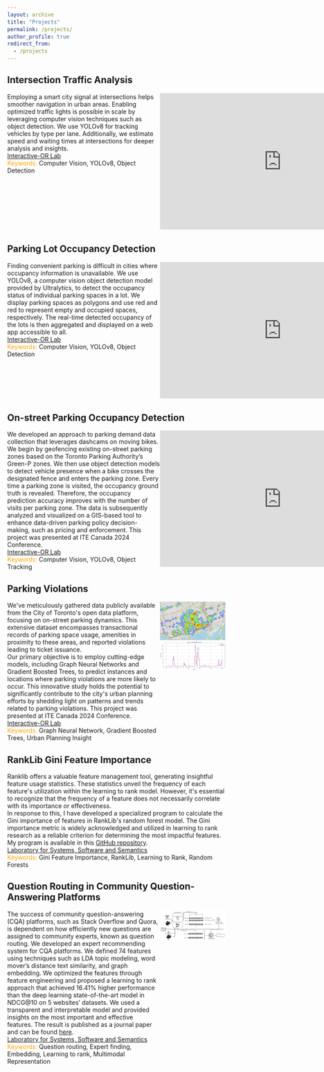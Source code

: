 ```yaml
---
layout: archive
title: "Projects"
permalink: /projects/
author_profile: true
redirect_from:
  - /projects
---
```



## Intersection Traffic Analysis
<!-- Left side: project description -->
<div style="width: 70%; float: left;">
  Employing a smart city signal at intersections helps smoother navigation in urban areas. Enabling optimized traffic lights is possible in scale by leveraging computer vision techniques such as object detection. We use YOLOv8 for tracking vehicles by type per lane. Additionally, we estimate speed and waiting times at intersections for deeper analysis and insights.
<br/><a href="https://interactive-or.com/">Interactive-OR Lab</a>
  <br/><span style="color:#FFA500;">Keywords:</span> Computer Vision, YOLOv8, Object Detection
</div>

<!-- Right side: project video -->
<div style="width: 30%; float: right;">
  <iframe width="560" height="315" src="https://www.youtube.com/embed/E7tQ1TRUPfk?si=6S_jNl9UjfBQRRip" title="Intersection Traffic Analysis" frameborder="0" allow="accelerometer; autoplay; clipboard-write; encrypted-media; gyroscope; picture-in-picture; web-share" allowfullscreen></iframe>
</div>

<div style="clear: both;"></div>





## Parking Lot Occupancy Detection
<!-- Left side: project description -->
<div style="width: 70%; float: left;">
  Finding convenient parking is difficult in cities where occupancy information is unavailable. We use YOLOv8, a computer vision object detection model provided by Ultralytics, to detect the occupancy status of individual parking spaces in a lot. We display parking spaces as polygons and use red and red to represent empty and occupied spaces, respectively. The real-time detected occupancy of the lots is then aggregated and displayed on a web app accessible to all.
<br/><a href="https://interactive-or.com/">Interactive-OR Lab</a>
  <br/><span style="color:#FFA500;">Keywords:</span> Computer Vision, YOLOv8, Object Detection
</div>

<!-- Right side: project video -->
<div style="width: 30%; float: right;">
  <iframe width="560" height="315" src="https://www.youtube.com/embed/pNGaG6YWnn8?si=AUhCZG9MpnFXa2wx" title="Parking Lot Occupancy Detection" frameborder="0" allow="accelerometer; autoplay; clipboard-write; encrypted-media; gyroscope; picture-in-picture; web-share" allowfullscreen></iframe>
</div>

<div style="clear: both;"></div>




## On-street Parking Occupancy Detection
<!-- Left side: project description -->
<div style="width: 70%; float: left;">
  We developed an approach to parking demand data collection that leverages dashcams on moving bikes. We begin by geofencing existing on-street parking zones based on the Toronto Parking Authority’s Green-P zones. We then use object detection models to detect vehicle presence when a bike crosses the designated fence and enters the parking zone. Every time a parking zone is visited, the occupancy ground truth is revealed. Therefore, the occupancy prediction accuracy improves with the number of visits per parking zone. The data is subsequently analyzed and visualized on a GIS-based tool to enhance data-driven parking policy decision-making, such as pricing and enforcement. This project was presented at ITE Canada 2024 Conference.
<br/><a href="https://interactive-or.com/">Interactive-OR Lab</a>
  <br/><span style="color:#FFA500;">Keywords:</span> Computer Vision, YOLOv8, Object Tracking
</div>

<!-- Right side: project video -->
<div style="width: 30%; float: right;">
  <iframe width="560" height="315" src="https://www.youtube.com/embed/eLD5K3X6t_k?si=-NzfXQf608uDmfTd" title="On-street Parking Occupancy Detection" frameborder="0" allow="accelerometer; autoplay; clipboard-write; encrypted-media; gyroscope; picture-in-picture; web-share" allowfullscreen></iframe>
</div>

<div style="clear: both;"></div>


## Parking Violations
<!-- Left side: project description -->
<div style="width: 70%; float: left;">
We've meticulously gathered data publicly available from the City of Toronto's open data platform, focusing on on-street parking dynamics. This extensive dataset encompasses transactional records of parking space usage, amenities in proximity to these areas, and reported violations leading to ticket issuance.
<br/>Our primary objective is to employ cutting-edge models, including Graph Neural Networks and Gradient Boosted Trees, to predict instances and locations where parking violations are more likely to occur. This innovative study holds the potential to significantly contribute to the city's urban planning efforts by shedding light on patterns and trends related to parking violations. This project was presented at ITE Canada 2024 Conference.
<br/><a href="https://interactive-or.com/">Interactive-OR Lab</a>
<br/><span style="color:#FFA500;">Keywords:</span> Graph Neural Network, Gradient Boosted Trees, Urban Planning Insight
</div>

<!-- Right side: heatmap and sample prediction images -->
<div style="width: 30%; float: right;">
  <img src="/images/heat_map.png" alt="Parking Violations Heatmap Image" style="max-width: 100%; width: 300px;">
  <img src="/images/sample_prediction.png" alt="Parking Violations Sample Prediction Image" style="max-width: 100%; width: 300px;">
</div>

<div style="clear: both;"></div>


## RankLib Gini Feature Importance
Ranklib offers a valuable feature management tool, generating insightful feature usage statistics. These statistics unveil the frequency of each feature's utilization within the learning to rank model. However, it's essential to recognize that the frequency of a feature does not necessarily correlate with its importance or effectiveness.
<br/>In response to this, I have developed a specialized program to calculate the Gini importance of features in RankLib's random forest model. The Gini importance metric is widely acknowledged and utilized in learning to rank research as a reliable criterion for determining the most impactful features.
<br/>My program is available in this <a href="https://github.com/sorooshsorkhani/RankLib-Gini">GitHub repository</a>.
<br/><a href="https://ls3.rnet.torontomu.ca/">Laboratory for Systems, Software and Semantics</a>
<br/><span style="color:#FFA500;">Keywords:</span> Gini Feature Importance, RankLib, Learning to Rank, Random Forests

## Question Routing in Community Question-Answering Platforms
<!-- Left side: project description -->
<div style="width: 70%; float: left;">
  The success of community question-answering (CQA) platforms, such as Stack Overflow and Quora, is dependent on how efficiently new questions are assigned to community experts, known as question routing. We developed an expert recommending system for CQA platforms. We defined 74 features using techniques such as LDA topic modeling, word mover’s distance text similarity, and graph embedding. We optimized the features through feature engineering and proposed a learning to rank approach that achieved 16.41% higher performance than the deep learning state-of-the-art model in NDCG@10 on 5 websites’ datasets. We used a transparent and interpretable model and provided insights on the most important and effective features. The result is published as a journal paper and can be found <a href="https://www.sciencedirect.com/science/article/pii/S0020025522006661">here</a>.
  <br/><a href="https://ls3.rnet.torontomu.ca/">Laboratory for Systems, Software and Semantics</a>
  <br/><span style="color:#FFA500;">Keywords:</span> Question routing, Expert finding, Embedding, Learning to rank, Multimodal Representation
</div>

<!-- Right side: project image -->
<div style="width: 30%; float: right;">
  <img src="/images/question_routing_overview.png" alt="Question Routing Image" style="max-width: 100%; width: 300px;">
</div>

<div style="clear: both;"></div>



